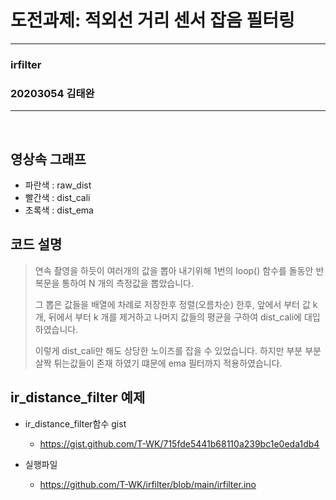 # 도전과제: 적외선 거리 센서 잡음 필터링


---------------------------

### irfilter
### 20203054 김태완

---------------------------
​
## 영상속 그래프
- 파란색 : raw_dist
- 빨간색 : dist_cali
- 초록색 : dist_ema
​
​
## 코드 설명

>연속 촬영을 하듯이 여러개의 값을 뽑아 내기위해 
>1번의 loop() 함수를 돌동안 반복문을 통하여 N 개의 측정값을 뽑았습니다.
>
>그 뽑은 값들을 배열에 차례로 저장한후 정렬(오름차순) 한후, 앞에서 부터 값 k 개, 뒤에서 부터 k 개를 제거하고
>나머지 값들의 평균을 구하여 dist_cali에 대입하였습니다.
>
>이렇게 dist_cali만 해도 상당한 노이즈를 잡을 수 있었습니다. 하지만 부분 부분 살짝 튀는값들이 존재 하였기 떄문에 ema 필터까지 적용하였습니다.



## ir_distance_filter 예제
- ir_distance_filter함수 gist
	- https://gist.github.com/T-WK/715fde5441b68110a239bc1e0eda1db4

- 실행파일
	- https://github.com/T-WK/irfilter/blob/main/irfilter.ino
